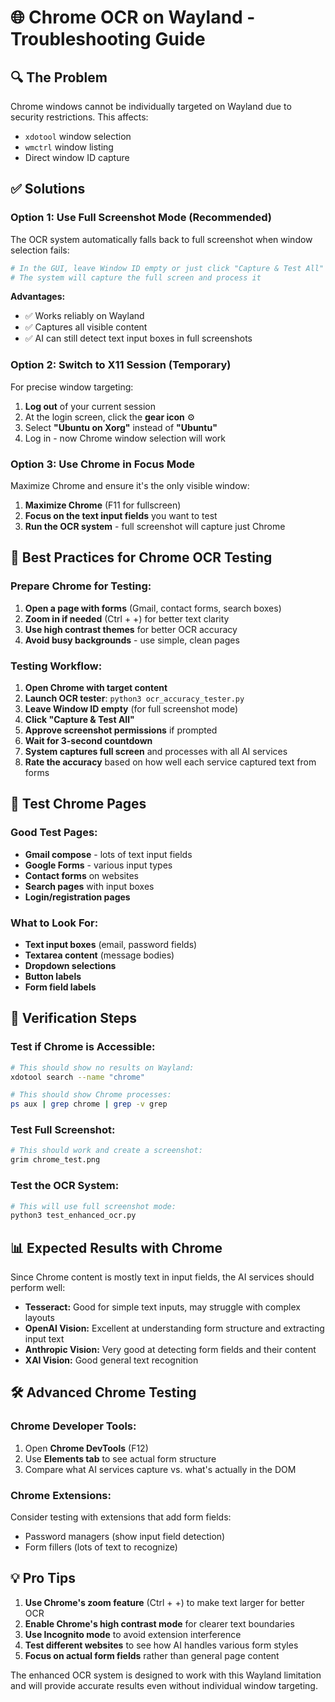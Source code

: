 # 🌐 Chrome OCR on Wayland - Troubleshooting Guide

## 🔍 **The Problem**
Chrome windows cannot be individually targeted on Wayland due to security restrictions. This affects:
- `xdotool` window selection
- `wmctrl` window listing  
- Direct window ID capture

## ✅ **Solutions**

### **Option 1: Use Full Screenshot Mode (Recommended)**
The OCR system automatically falls back to full screenshot when window selection fails:

```bash
# In the GUI, leave Window ID empty or just click "Capture & Test All"
# The system will capture the full screen and process it
```

**Advantages:**
- ✅ Works reliably on Wayland
- ✅ Captures all visible content
- ✅ AI can still detect text input boxes in full screenshots

### **Option 2: Switch to X11 Session (Temporary)**
For precise window targeting:

1. **Log out** of your current session
2. At the login screen, click the **gear icon** ⚙️
3. Select **"Ubuntu on Xorg"** instead of **"Ubuntu"**
4. Log in - now Chrome window selection will work

### **Option 3: Use Chrome in Focus Mode**
Maximize Chrome and ensure it's the only visible window:

1. **Maximize Chrome** (F11 for fullscreen)
2. **Focus on the text input fields** you want to test
3. **Run the OCR system** - full screenshot will capture just Chrome

## 🎯 **Best Practices for Chrome OCR Testing**

### **Prepare Chrome for Testing:**
1. **Open a page with forms** (Gmail, contact forms, search boxes)
2. **Zoom in if needed** (Ctrl + +) for better text clarity
3. **Use high contrast themes** for better OCR accuracy
4. **Avoid busy backgrounds** - use simple, clean pages

### **Testing Workflow:**
1. **Open Chrome with target content**
2. **Launch OCR tester**: `python3 ocr_accuracy_tester.py`
3. **Leave Window ID empty** (for full screenshot mode)
4. **Click "Capture & Test All"**
5. **Approve screenshot permissions** if prompted
6. **Wait for 3-second countdown**
7. **System captures full screen** and processes with all AI services
8. **Rate the accuracy** based on how well each service captured text from forms

## 🧪 **Test Chrome Pages**

### **Good Test Pages:**
- **Gmail compose** - lots of text input fields
- **Google Forms** - various input types
- **Contact forms** on websites
- **Search pages** with input boxes
- **Login/registration pages**

### **What to Look For:**
- **Text input boxes** (email, password fields)
- **Textarea content** (message bodies)
- **Dropdown selections**
- **Button labels**
- **Form field labels**

## 🔧 **Verification Steps**

### **Test if Chrome is Accessible:**
```bash
# This should show no results on Wayland:
xdotool search --name "chrome"

# This should show Chrome processes:
ps aux | grep chrome | grep -v grep
```

### **Test Full Screenshot:**
```bash
# This should work and create a screenshot:
grim chrome_test.png
```

### **Test the OCR System:**
```bash
# This will use full screenshot mode:
python3 test_enhanced_ocr.py
```

## 📊 **Expected Results with Chrome**

Since Chrome content is mostly text in input fields, the AI services should perform well:

- **Tesseract:** Good for simple text inputs, may struggle with complex layouts
- **OpenAI Vision:** Excellent at understanding form structure and extracting input text
- **Anthropic Vision:** Very good at detecting form fields and their content
- **XAI Vision:** Good general text recognition

## 🛠️ **Advanced Chrome Testing**

### **Chrome Developer Tools:**
1. Open **Chrome DevTools** (F12)
2. Use **Elements tab** to see actual form structure
3. Compare what AI services capture vs. what's actually in the DOM

### **Chrome Extensions:**
Consider testing with extensions that add form fields:
- Password managers (show input field detection)
- Form fillers (lots of text to recognize)

## 💡 **Pro Tips**

1. **Use Chrome's zoom feature** (Ctrl + +) to make text larger for better OCR
2. **Enable Chrome's high contrast mode** for clearer text boundaries
3. **Use Incognito mode** to avoid extension interference
4. **Test different websites** to see how AI handles various form styles
5. **Focus on actual form fields** rather than general page content

The enhanced OCR system is designed to work with this Wayland limitation and will provide accurate results even without individual window targeting.
